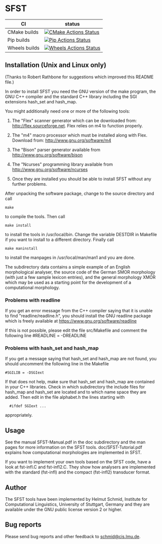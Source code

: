 
# SFST


|      CI              | status |
|----------------------|--------|
| CMake builds           | [![CMake Actions Status][actions-cmake-badge]][actions-cmake-link] |
| Pip builds           | [![Pip Actions Status][actions-pip-badge]][actions-pip-link] |
| Wheels builds           | [![Wheels Actions Status][actions-wheels-badge]][actions-wheels-link] |

[actions-cmake-link]:        https://github.com/santhoshtr/sfst/actions?query=workflow%3A%22CMake
[actions-pip-link]:        https://github.com/santhoshtr/sfst/actions?query=workflow%3A%22Pip
[actions-wheels-link]:        https://github.com/santhoshtr/sfst/actions?query=workflow%3A%22Wheels
[actions-cmake-badge]:       https://github.com/santhoshtr/sfst/workflows/CMake/badge.svg
[actions-pip-badge]:       https://github.com/santhoshtr/sfst/workflows/Pip/badge.svg
[actions-wheels-badge]:       https://github.com/santhoshtr/sfst/workflows/Wheels/badge.svg

## Installation (Unix and Linux only)

(Thanks to Robert Rathbone for suggestions which improved this README file.)

In order to install SFST you need the GNU version of the make program,
the GNU C++ compiler and the standard C++ library including the SGI
extensions hash_set and hash_map.

You might additionally need one or more of the following tools:

1) The "Flex" scanner generator which can be downloaded from:
   http://flex.sourceforge.net. Flex relies on m4 to function properly.

2) The "m4" macro processor which must be installed along with Flex.
   Download from: http://www.gnu.org/software/m4

3) The "Bison" parser generator available from http://www.gnu.org/software/bison

4) The "Ncurses" programming library available from http://www.gnu.org/software/ncurses

5) Once they are installed you should be able to install SFST without
   any further problems.

After unpacking the software package, change to the source
directory and call

```
make
```

to compile the tools. Then call

```
make install
```

to install the tools in /usr/local/bin. Change the variable DESTDIR
in Makefile if you want to install to a different directory.
Finally call

```
make maninstall
```

to install the manpages in /usr/local/man/man1 and you are done.


The subdirectory data contains a simple example of an English
morphological analyser, the source code of the German SMOR morphology
(with just a few sample lexicon entries), and the general morphology
XMOR which may be used as a starting point for the development of a
computational morphology.

### Problems with readline

If you get an error message from the C++ compiler saying that it is
unable to find "readline/readline.h", you should install the GNU
readline package which is freely available at
https://www.gnu.org/software/readline

If this is not possible, please edit the file src/Makefile and comment
the following line
#READLINE = -DREADLINE


### Problems with hash_set and hash_map

If you get a message saying that hash_set and hash_map are not found,
you should uncomment the following line in the Makefile

```
#SGILIB = -DSGIext
```

If that does not help, make sure that hash_set and hash_map are
contained in your C++ libraries. Check in which subdirectory the
include files for hash_map and hash_set are located and to which name
space they are added. Then edit in the file alphabet.h the lines
starting with
```
  #ifdef SGIext ...
```
appropriately.


## Usage

See the manual SFST-Manual.pdf in the doc subdirectory and the man
pages for more information on the SFST tools. doc/SFST-Tutorial.pdf
explains how computational morphologies are implemented in SFST.

If you want to implement your own tools based on the SFST code, have a
look at fst-infl.C and fst-infl2.C. They show how analysers are
implemented with the standard (fst-infl) and the compact (fst-infl2)
transducer format.


## Author

The SFST tools have been implemented by Helmut Schmid, Institute for
Computational Linguistics, University of Stuttgart, Germany and they
are available under the GNU public license version 2 or higher.


## Bug reports

Please send bug reports and other feedback to schmid@cis.lmu.de.

